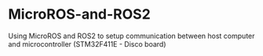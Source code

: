 # MicroROS-and-ROS2
Using MicroROS and ROS2 to setup communication between host computer and microcontroller (STM32F411E - Disco board)
